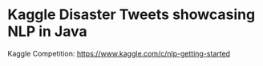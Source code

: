 # Kaggle Disaster Tweets showcasing NLP in Java

Kaggle Competition: https://www.kaggle.com/c/nlp-getting-started
